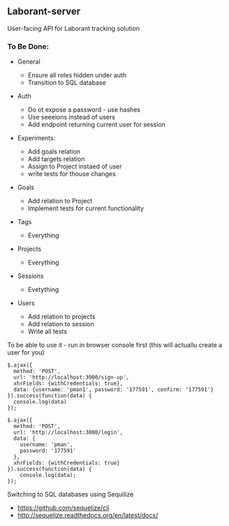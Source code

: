 ## Laborant-server

User-facing API for Laborant tracking solution

### To Be Done:

* General
  - Ensure all roles hidden under auth
  - Transition to SQL database

* Auth
  - Do ot expose a password - use hashes
  - Use seeeions instead of users
  - Add endpoint returning current user for session

* Experiments:
  - Add goals relation
  - Add targets relation
  - Assign to Project instaed of user
  - write tests for thouse changes

* Goals
  - Add relation to Project
  - Implement tests for current functionality

* Tags
  - Everything

* Projects
  - Everything

* Sessions
  - Evetything

* Users
  - Add relation to projects
  - Add relation to session
  - Write all tests


To be able to use it - run in browser console first (this will actuallu create a user for you)

```
$.ajax({
  method: 'POST',
  url: 'http://localhost:3000/sign-up',
  xhrFields: {withCredentials: true},
  data: {username: 'pman1', password: '177591', confirm: '177591'}
}).success(function(data) {
  console.log(data)
});

$.ajax({
  method: 'POST',
  url: 'http://localhost:3000/login',
  data: {
    username: 'pman',
    password: '177591'
  },
  xhrFields: {withCredentials: true}
}).success(function(data) {
    console.log(data);
});

```

Switching to SQL databases using Sequilize
* https://github.com/sequelize/cli
* http://sequelize.readthedocs.org/en/latest/docs/
